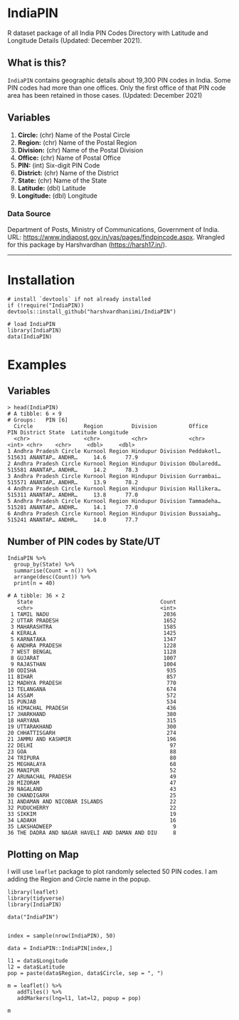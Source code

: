 # IndiaPIN
R dataset package of all India PIN Codes Directory with Latitude and Longitude Details (Updated: December 2021).

## What is this?
`IndiaPIN` contains geographic details about 19,300 PIN codes in India. Some PIN codes had more than one offices. Only the first office of that PIN code area has been retained in those cases. (Updated: December 2021)

## Variables
1. **Circle:** (chr) Name of the Postal Circle
2. **Region:** (chr) Name of the Postal Region
3. **Division:** (chr) Name of the Postal Division
4. **Office:** (chr) Name of Postal Office
5. **PIN:** (int) Six-digit PIN Code
6. **District:** (chr) Name of the District
7. **State:** (chr) Name of the State
8. **Latitude:** (dbl) Latitude
9. **Longitude:** (dbl) Longitude

### Data Source
Department of Posts, Ministry of Communications, Government of India. URL: https://www.indiapost.gov.in/vas/pages/findpincode.aspx. Wrangled for this package by Harshvardhan (https://harsh17.in/).

---

# Installation

````
# install `devtools` if not already installed
if (!require("IndiaPIN)) devtools::install_github("harshvardhaniimi/IndiaPIN")

# load IndiaPIN
library(IndiaPIN)
data(IndiaPIN)
````

# Examples

## Variables
````
> head(IndiaPIN)
# A tibble: 6 × 9
# Groups:   PIN [6]
  Circle                Region         Division          Office        PIN District State  Latitude Longitude
  <chr>                 <chr>          <chr>             <chr>       <int> <chr>    <chr>     <dbl>     <dbl>
1 Andhra Pradesh Circle Kurnool Region Hindupur Division Peddakotl… 515631 ANANTAP… ANDHR…     14.6      77.9
2 Andhra Pradesh Circle Kurnool Region Hindupur Division Obularedd… 515581 ANANTAP… ANDHR…     14.2      78.3
3 Andhra Pradesh Circle Kurnool Region Hindupur Division Gurrambai… 515571 ANANTAP… ANDHR…     13.9      78.2
4 Andhra Pradesh Circle Kurnool Region Hindupur Division Hallikera… 515311 ANANTAP… ANDHR…     13.8      77.0
5 Andhra Pradesh Circle Kurnool Region Hindupur Division Tammadeha… 515281 ANANTAP… ANDHR…     14.1      77.0
6 Andhra Pradesh Circle Kurnool Region Hindupur Division Bussaiahg… 515241 ANANTAP… ANDHR…     14.0      77.7
````

## Number of PIN codes by State/UT
````
IndiaPIN %>% 
  group_by(State) %>% 
  summarise(Count = n()) %>% 
  arrange(desc(Count)) %>% 
  print(n = 40)
  
# A tibble: 36 × 2
   State                                        Count
   <chr>                                        <int>
 1 TAMIL NADU                                    2036
 2 UTTAR PRADESH                                 1652
 3 MAHARASHTRA                                   1585
 4 KERALA                                        1425
 5 KARNATAKA                                     1347
 6 ANDHRA PRADESH                                1228
 7 WEST BENGAL                                   1128
 8 GUJARAT                                       1007
 9 RAJASTHAN                                     1004
10 ODISHA                                         935
11 BIHAR                                          857
12 MADHYA PRADESH                                 770
13 TELANGANA                                      674
14 ASSAM                                          572
15 PUNJAB                                         534
16 HIMACHAL PRADESH                               436
17 JHARKHAND                                      380
18 HARYANA                                        315
19 UTTARAKHAND                                    300
20 CHHATTISGARH                                   274
21 JAMMU AND KASHMIR                              196
22 DELHI                                           97
23 GOA                                             88
24 TRIPURA                                         80
25 MEGHALAYA                                       68
26 MANIPUR                                         52
27 ARUNACHAL PRADESH                               49
28 MIZORAM                                         47
29 NAGALAND                                        43
30 CHANDIGARH                                      25
31 ANDAMAN AND NICOBAR ISLANDS                     22
32 PUDUCHERRY                                      22
33 SIKKIM                                          19
34 LADAKH                                          16
35 LAKSHADWEEP                                      9
36 THE DADRA AND NAGAR HAVELI AND DAMAN AND DIU     8
````

## Plotting on Map

I will use `leaflet` package to plot randomly selected 50 PIN codes. I am adding the Region and Circle name in the popup.

````
library(leaflet)
library(tidyverse)
library(IndiaPIN)

data("IndiaPIN")


index = sample(nrow(IndiaPIN), 50)

data = IndiaPIN::IndiaPIN[index,]

l1 = data$Longitude
l2 = data$Latitude
pop = paste(data$Region, data$Circle, sep = ", ")

m = leaflet() %>% 
   addTiles() %>% 
   addMarkers(lng=l1, lat=l2, popup = pop)

m
````
